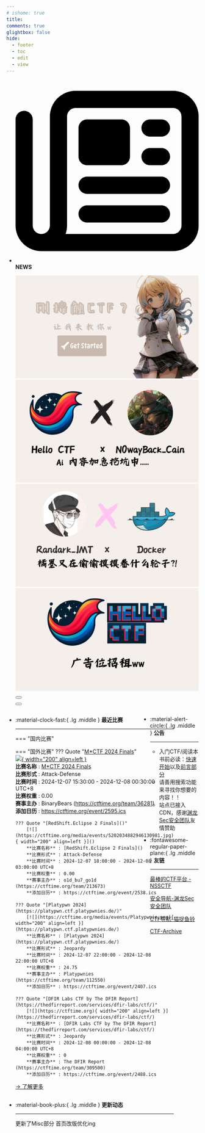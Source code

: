 ```yaml
---
# ishome: true
title: 
comments: true
glightbox: false
hide:
  - footer
  - toc
  - edit
  - view
---
```


<div class="grid cards">
    <ul>
        <li>
            <p><span class="twemoji lg middle"><svg xmlns="http://www.w3.org/2000/svg"
                        viewBox="0 0 512 512"><!--! Font Awesome Free 6.5.1 by @fontawesome - https://fontawesome.com License - https://fontawesome.com/license/free (Icons: CC BY 4.0, Fonts: SIL OFL 1.1, Code: MIT License) Copyright 2023 Fonticons, Inc.-->
                        <path
                            d="M168 80c-13.3 0-24 10.7-24 24v304c0 8.4-1.4 16.5-4.1 24H440c13.3 0 24-10.7 24-24V104c0-13.3-10.7-24-24-24H168zM72 480c-39.8 0-72-32.2-72-72V112c0-13.3 10.7-24 24-24s24 10.7 24 24v296c0 13.3 10.7 24 24 24s24-10.7 24-24V104c0-39.8 32.2-72 72-72h272c39.8 0 72 32.2 72 72v304c0 39.8-32.2 72-72 72H72zm104-344c0-13.3 10.7-24 24-24h96c13.3 0 24 10.7 24 24v80c0 13.3-10.7 24-24 24h-96c-13.3 0-24-10.7-24-24v-80zm200-24h32c13.3 0 24 10.7 24 24s-10.7 24-24 24h-32c-13.3 0-24-10.7-24-24s10.7-24 24-24zm0 80h32c13.3 0 24 10.7 24 24s-10.7 24-24 24h-32c-13.3 0-24-10.7-24-24s10.7-24 24-24zm-176 80h208c13.3 0 24 10.7 24 24s-10.7 24-24 24H200c-13.3 0-24-10.7-24-24s10.7-24 24-24zm0 80h208c13.3 0 24 10.7 24 24s-10.7 24-24 24H200c-13.3 0-24-10.7-24-24s10.7-24 24-24z">
                        </path>
                    </svg></span> <strong>NEWS</strong></p>
            <div class="grid cards">
                <div class="carousel">
                    <div class="carousel-container">
                        <a href="../HC_Start/" target="_blank"><img src="./assets/banner-quickstart.png" /></a>
                        <a href="../HC_AI/" target="_blank"><img src="./assets/banner-update.png" /></a>
                        <a href="https://github.com/CTF-Archives" target="_blank"><img
                                src="./assets/banner-Achieve.png" /></a>
                        <a href="javascript:alert$.next('我很可爱，请给我钱w');"><img
                                src="./assets/Banner-imcutesogivememoney.png" /></a>
                    </div>
                    <!-- 触发 hover 的区域 -->
                    <div class="carousel-hover left">
                        <button class="carousel-btn left" onclick="leftShift()"></button>
                    </div>
                    <div class="carousel-hover right">
                        <button class="carousel-btn right" onclick="rightShift()"></button>
                    </div>
                    <div class="carousel-bottom"></div>
                </div>
            </div>
        </li>
    </ul>
</div>

<div class="grid grid-cols-8 gap-4" style="display: grid;grid-template-columns: 70% 30%;" markdown>

<div class="grid cards" style="display: grid; grid-template-columns: 1fr;" markdown>

<div class="grid cards" markdown>

-   :material-clock-fast:{ .lg .middle } __最近比赛__

    ---
    <!-- 主页赛事展示_开始 -->
    === "国内比赛"
    
    === "国外比赛"
        ??? Quote "[M*CTF 2024 Finals](https://mctf.ru/)"  
            [![](https://ctftime.org/media/events/IMG_2613_1.PNG){ width="200" align=left }](https://mctf.ru/)  
            **比赛名称** : [M*CTF 2024 Finals](https://mctf.ru/)  
            **比赛形式** : Attack-Defense  
            **比赛时间** : 2024-12-07 15:30:00 - 2024-12-08 00:30:00 UTC+8  
            **比赛权重** : 0.00  
            **赛事主办** : BinaryBears (https://ctftime.org/team/36281)  
            **添加日历** : https://ctftime.org/event/2595.ics  
            
        ??? Quote "[RedShift.Eclipse 2 Finals]()"  
            [![](https://ctftime.org/media/events/5202034882946130981.jpg){ width="200" align=left }]()  
            **比赛名称** : [RedShift.Eclipse 2 Finals]()  
            **比赛形式** : Attack-Defense  
            **比赛时间** : 2024-12-07 18:00:00 - 2024-12-08 03:00:00 UTC+8  
            **比赛权重** : 0.00  
            **赛事主办** : o1d_bu7_go1d (https://ctftime.org/team/213673)  
            **添加日历** : https://ctftime.org/event/2538.ics  
            
        ??? Quote "[Platypwn 2024](https://platypwn.ctf.platypwnies.de/)"  
            [![](https://ctftime.org/media/events/Platypwnie.png){ width="200" align=left }](https://platypwn.ctf.platypwnies.de/)  
            **比赛名称** : [Platypwn 2024](https://platypwn.ctf.platypwnies.de/)  
            **比赛形式** : Jeopardy  
            **比赛时间** : 2024-12-07 22:00:00 - 2024-12-08 22:00:00 UTC+8  
            **比赛权重** : 24.75  
            **赛事主办** : Platypwnies (https://ctftime.org/team/112550)  
            **添加日历** : https://ctftime.org/event/2407.ics  
            
        ??? Quote "[DFIR Labs CTF by The DFIR Report](https://thedfirreport.com/services/dfir-labs/ctf/)"  
            [![](https://ctftime.org){ width="200" align=left }](https://thedfirreport.com/services/dfir-labs/ctf/)  
            **比赛名称** : [DFIR Labs CTF by The DFIR Report](https://thedfirreport.com/services/dfir-labs/ctf/)  
            **比赛形式** : Jeopardy  
            **比赛时间** : 2024-12-08 00:00:00 - 2024-12-08 04:00:00 UTC+8  
            **比赛权重** : 0  
            **赛事主办** : The DFIR Report (https://ctftime.org/team/309500)  
            **添加日历** : https://ctftime.org/event/2488.ics  
            
    <!-- 主页赛事展示_结束 -->
    [→ 了解更多](./Event/)

</div>
  <div class="grid cards" markdown>

-   :material-book-plus:{ .lg .middle } __更新动态__

    ---

    更新了Misc部分 首页改版优化ing

</div>  
</div>
<div class="grid cards" markdown>

<div class="grid cards" markdown>

-   :material-alert-circle:{ .lg .middle } __公告__

    ---

    - 入门CTF/阅读本书前必读：[快速开始](./HC_Start/)以及[前言部分](./HC_Preface/)  
    - 请善用搜索功能来寻找你想要的内容！！
    - 站点已接入 CDN，感谢[渊龙Sec安全团队](https://dh.aabyss.cn)友情赞助

-   :fontawesome-regular-paper-plane:{ .lg .middle } __友链__

    ---

    [最棒的CTF平台 - NSSCTF](https://www.nssctf.cn/)  

    [安全导航-渊龙Sec安全团队](https://dh.aabyss.cn)    

    [CTF导航-猫捉鱼铃](https://ctf.mzy0.com/)

    [CTF-Archive](https://github.com/CTF-Archives)

</div>   

</div>

</div>
